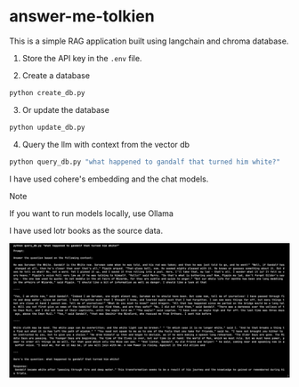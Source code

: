 # answer-me-tolkien

This is a simple RAG application built using langchain and chroma database.

1. Store the API key in the `.env` file.

2. Create a database

```bash
python create_db.py
```

3. Or update the database

```bash
python update_db.py
```

4. Query the llm with context from the vector db

```python
python query_db.py "what happened to gandalf that turned him white?"
```

I have used cohere's embedding and the chat models.

> [!NOTE]
> If you want to run models locally, use Ollama

I have used lotr books as the source data.

![output](assets/output.png)
